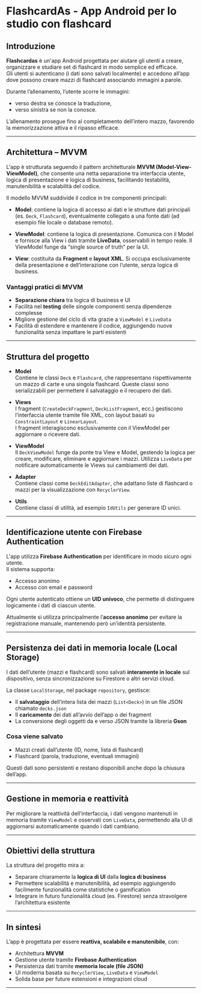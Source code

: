 # FlashcardAs - App Android per lo studio con flashcard

## Introduzione

**Flashcardas** è un'app Android progettata per aiutare gli utenti a creare, organizzare e studiare set di flashcard in modo semplice ed efficace.  
Gli utenti si autenticano (i dati sono salvati localmente) e accedono all’app dove possono creare mazzi di flashcard associando immagini a parole.

Durante l’allenamento, l’utente scorre le immagini:
- verso destra se conosce la traduzione,
- verso sinistra se non la conosce.

L’allenamento prosegue fino al completamento dell’intero mazzo, favorendo la memorizzazione attiva e il ripasso efficace.

---

## Architettura – MVVM

L'app è strutturata seguendo il pattern architetturale **MVVM (Model-View-ViewModel)**, che consente una netta separazione tra interfaccia utente, logica di presentazione e logica di business, facilitando testabilità, manutenibilità e scalabilità del codice.

Il modello MVVM suddivide il codice in tre componenti principali:

- **Model**: contiene la logica di accesso ai dati e le strutture dati principali (es. `Deck`, `Flashcard`), eventualmente collegato a una fonte dati (ad esempio file locale o database remoto).

- **ViewModel**: contiene la logica di presentazione. Comunica con il Model e fornisce alla View i dati tramite **LiveData**, osservabili in tempo reale. Il ViewModel funge da “single source of truth” per la UI.

- **View**: costituita da **Fragment** e **layout XML**. Si occupa esclusivamente della presentazione e dell’interazione con l’utente, senza logica di business.

### Vantaggi pratici di MVVM

- **Separazione chiara** tra logica di business e UI
- Facilità nel **testing** delle singole componenti senza dipendenze complesse
- Migliore gestione del ciclo di vita grazie a `ViewModel` e `LiveData`
- Facilità di estendere e mantenere il codice, aggiungendo nuove funzionalità senza impattare le parti esistenti

---

## Struttura del progetto

- **Model**  
  Contiene le classi `Deck` e `Flashcard`, che rappresentano rispettivamente un mazzo di carte e una singola flashcard. Queste classi sono serializzabili per permettere il salvataggio e il recupero dei dati.

- **Views**  
  I fragment (`CreateDeckFragment`, `DeckListFragment`, ecc.) gestiscono l’interfaccia utente tramite file XML, con layout basati su `ConstraintLayout` e `LinearLayout`.  
  I fragment interagiscono esclusivamente con il ViewModel per aggiornare o ricevere dati.

- **ViewModel**  
  Il `DeckViewModel` funge da ponte tra View e Model, gestendo la logica per creare, modificare, eliminare e aggiornare i mazzi. Utilizza `LiveData` per notificare automaticamente le Views sui cambiamenti dei dati.

- **Adapter**  
  Contiene classi come `DeckEditAdapter`, che adattano liste di flashcard o mazzi per la visualizzazione con `RecyclerView`.

- **Utils**  
  Contiene classi di utilità, ad esempio `IdUtils` per generare ID unici.

---

## Identificazione utente con Firebase Authentication

L'app utilizza **Firebase Authentication** per identificare in modo sicuro ogni utente.  
Il sistema supporta:

- Accesso anonimo
- Accesso con email e password

Ogni utente autenticato ottiene un **UID univoco**, che permette di distinguere logicamente i dati di ciascun utente.

Attualmente si utilizza principalmente l’**accesso anonimo** per evitare la registrazione manuale, mantenendo però un’identità persistente.

---

## Persistenza dei dati in memoria locale (Local Storage)

I dati dell’utente (mazzi e flashcard) sono salvati **interamente in locale** sul dispositivo, senza sincronizzazione su Firestore o altri servizi cloud.

La classe `LocalStorage`, nel package `repository`, gestisce:

- Il **salvataggio** dell’intera lista dei mazzi (`List<Deck>`) in un file JSON chiamato `decks.json`
- Il **caricamento** dei dati all’avvio dell’app o dei fragment
- La conversione degli oggetti da e verso JSON tramite la libreria **Gson**

### Cosa viene salvato

- Mazzi creati dall’utente (ID, nome, lista di flashcard)
- Flashcard (parola, traduzione, eventuali immagini)

Questi dati sono persistenti e restano disponibili anche dopo la chiusura dell’app.

---

## Gestione in memoria e reattività

Per migliorare la reattività dell’interfaccia, i dati vengono mantenuti in memoria tramite `ViewModel` e osservati con `LiveData`, permettendo alla UI di aggiornarsi automaticamente quando i dati cambiano.

---

## Obiettivi della struttura

La struttura del progetto mira a:

- Separare chiaramente la **logica di UI** dalla **logica di business**
- Permettere scalabilità e manutenibilità, ad esempio aggiungendo facilmente funzionalità come statistiche o gamification
- Integrare in futuro funzionalità cloud (es. Firestore) senza stravolgere l’architettura esistente

---

## In sintesi

L’app è progettata per essere **reattiva, scalabile e manutenibile**, con:

- Architettura **MVVM**
- Gestione utente tramite **Firebase Authentication**
- Persistenza dati tramite **memoria locale (file JSON)**
- UI moderna basata su `RecyclerView`, `LiveData` e `ViewModel`
- Solida base per future estensioni e integrazioni cloud
---

